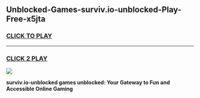 
## Unblocked-Games-surviv.io-unblocked-Play-Free-x5jta
<h3>
<a href="https://premium76.site?title=surviv.io-unblocked&ref=19M">CLICK TO PLAY</a></h3>
<hr>

<h3>
<a href="https://premium76.site?title=surviv.io-unblocked&ref=19M">CLICK 2 PLAY</a>
  
</h3>

<a href="https://premium76.site?title=surviv.io-unblocked&ref=19M"><img src="https://clearcache.store/games.png"></a>


**surviv.io-unblocked games unblocked: Your Gateway to Fun and Accessible Online Gaming**
